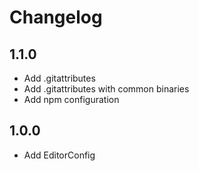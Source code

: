 # Changelog

## 1.1.0
* Add .gitattributes
* Add .gitattributes with common binaries
* Add npm configuration

## 1.0.0
* Add EditorConfig
